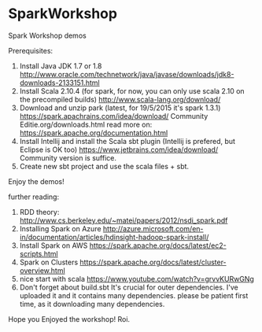# SparkWorkshop
Spark Workshop demos 

Prerequisites:
  1. Install Java JDK 1.7 or 1.8
    http://www.oracle.com/technetwork/java/javase/downloads/jdk8-downloads-2133151.html
  2. Install Scala 2.10.4 (for spark, for now, you can only use scala 2.10 on the precompiled builds)
    http://www.scala-lang.org/download/
  3. Download and unzip park (latest, for 19/5/2015 it's spark 1.3.1) 
     https://spark.apachrains.com/idea/download/
     Community Editie.org/downloads.html
     read more on: https://spark.apache.org/documentation.html
  4. Install Intellij and install the Scala sbt plugin (Intellij is prefered, but Eclipse is OK too)
     https://www.jetbrains.com/idea/download/
     Community version is suffice.
  5. Create new sbt project and use the scala files + sbt.
     
Enjoy the demos!

further reading:
  1. RDD theory:
    http://www.cs.berkeley.edu/~matei/papers/2012/nsdi_spark.pdf
  2. Installing Spark on Azure
    http://azure.microsoft.com/en-in/documentation/articles/hdinsight-hadoop-spark-install/
  3. Install Spark on AWS
    https://spark.apache.org/docs/latest/ec2-scripts.html
  4. Spark on Clusters
    https://spark.apache.org/docs/latest/cluster-overview.html
  5. nice start with scala
     https://www.youtube.com/watch?v=grvvKURwGNg
  6. Don't forget about build.sbt 
     It's crucial for outer dependencies.
     I've uploaded it and it contains many dependencies.
     please be patient first time, as it downloading many dependencies.
     
     
Hope you Enjoyed the workshop!
Roi.
  
